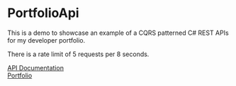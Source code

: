 # PortfolioApi
This is a demo to showcase an example of a CQRS patterned C# REST APIs for my developer portfolio.

There is a rate limit of 5 requests per 8 seconds.

[API Documentation](https://www.apidog.com/apidoc/shared-defef9e6-5987-472a-a801-6f0ab747590c)
<br/>
[Portfolio](https://zetko.dev)
